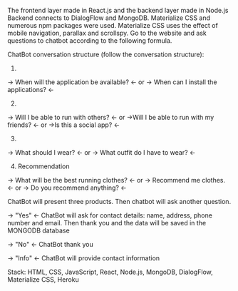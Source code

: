 The frontend layer made in React.js and the backend layer made in Node.js Backend connects to DialogFlow and MongoDB. Materialize CSS and numerous npm packages were used. Materialize CSS uses the effect of mobile navigation, parallax and scrollspy. Go to the website and ask questions to chatbot according to the following formula.

ChatBot conversation structure (follow the conversation structure):

1.

-> When will the application be available? <-
or
-> When can I install the applications? <-

2.

-> Will I be able to run with others? <-
or
->Will I be able to run with my friends? <-
or
->Is this a social app? <-

3.

-> What should I wear? <-
or
-> What outfit do I have to wear? <-

4. Recommendation

-> What will be the best running clothes? <-
or
-> Recommend me clothes. <-
or
-> Do you recommend anything? <-

ChatBot will present three products. Then chatbot will ask another question.

-> "Yes" <- ChatBot will ask for contact details: name, address, phone number and email. Then thank you and the data will be saved in the MONGODB database

-> "No" <- ChatBot thank you

-> "Info" <- ChatBot will provide contact information

Stack: HTML, CSS, JavaScript, React, Node.js, MongoDB, DialogFlow, Materialize CSS, Heroku
